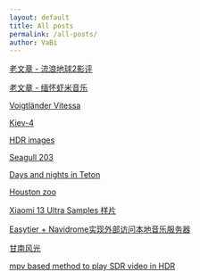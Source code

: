 ```yaml
---
layout: default
title: All posts
permalink: /all-posts/
author: VaBi
---
```


<!-- [helloworld](/posts/hw)

<!-- [Test Jekyll locally error](/posts/20231205-firstpost) -->

[老文章 - 流浪地球2影评](/posts/202301_wanderearth)

[老文章 - 缅怀虾米音乐](/posts/202303_xiami)

[Voigtländer Vitessa](/posts/20231206-vitessa)

[Kiev-4](/posts/20231206-kiev)

[HDR images](/posts/20231207-hdrtest)

[Seagull 203](/posts/20240124-seagull)

[Days and nights in Teton](/posts/20231120-Teton)

[Houston zoo](/posts/20240201-houston)

[Xiaomi 13 Ultra Samples 样片](/posts/20240721-xiaomi)

[Easytier + Navidrome实现外部访问本地音乐服务器](/posts/2025825-easytier)

[甘南风光](/posts/2025825-gannan)

[mpv based method to play SDR video in HDR](/posts/20250828_mpv)

